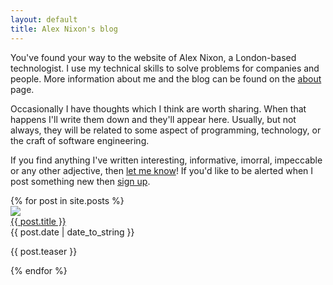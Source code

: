 ```yaml
---
layout: default
title: Alex Nixon's blog
---
```

You've found your way to the website of Alex Nixon, a London-based technologist. I use my technical skills to solve problems for companies and people. More information about me and the blog can be found on the [about](/about/) page.

Occasionally I have thoughts which I think are worth sharing. When that happens I'll write them down and they'll appear here. Usually, but not always, they will be related to some aspect of programming, technology, or the craft of software engineering.

If you find anything I've written interesting, informative, imorral, impeccable or any other adjective, then [let me know](/contact/)! If you'd like to be alerted when I post something new then [sign up](http://eepurl.com/gNIAJ5).

<div class="book-list">
  {% for post in site.posts %}
  <div class="book-item">
    <div class="book-header">
      <img class="book-cover" src="{{ post.image }}"/>
      <div class="book-title"><a href="{{ post.url }}"> {{ post.title }}</a></div>
      <div class="book-author"> {{ post.date | date_to_string }}</div>
    </div>
    <div class="book-description"><p>{{ post.teaser }}</p></div>
  </div>
  {% endfor %}
</div>